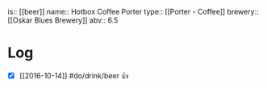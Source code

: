 is:: [[beer]]
name:: Hotbox Coffee Porter
type:: [[Porter - Coffee]]
brewery:: [[Oskar Blues Brewery]]
abv:: 6.5

# Log
- [x] [[2016-10-14]] #do/drink/beer 👍
